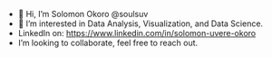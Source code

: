 - 👋 Hi, I’m Solomon Okoro @soulsuv
- 👀 I’m interested in Data Analysis, Visualization, and Data Science.
- LinkedIn on: https://www.linkedin.com/in/solomon-uvere-okoro
- I’m looking to collaborate, feel free to reach out.
